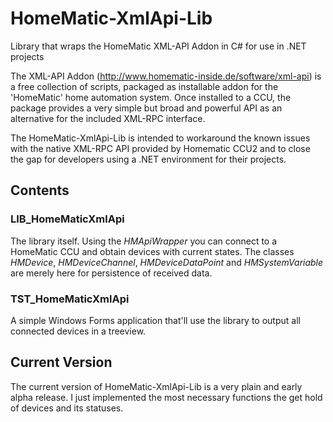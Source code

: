# HomeMatic-XmlApi-Lib
Library that wraps the HomeMatic XML-API Addon in C# for use in .NET projects

The XML-API Addon (http://www.homematic-inside.de/software/xml-api) is a free collection of scripts, packaged as installable addon for the 'HomeMatic' home automation system. Once installed to a CCU, the package provides a very simple but broad and powerful API as an alternative for the included XML-RPC interface.

The HomeMatic-XmlApi-Lib is intended to workaround the known issues with the native XML-RPC API provided by Homematic CCU2 and to close the gap for developers using a .NET environment for their projects.

## Contents

### LIB_HomeMaticXmlApi

The library itself. Using the *HMApiWrapper* you can connect to a HomeMatic CCU and obtain devices with current states. The classes *HMDevice*, *HMDeviceChannel*, *HMDeviceDataPoint* and *HMSystemVariable* are merely here for persistence of received data.

### TST_HomeMaticXmlApi

A simple Windows Forms application that'll use the library to output all connected devices in a treeview.

## Current Version

The current version of HomeMatic-XmlApi-Lib is a very plain and early alpha release. I just implemented the most necessary functions the get hold of devices and its statuses. 

